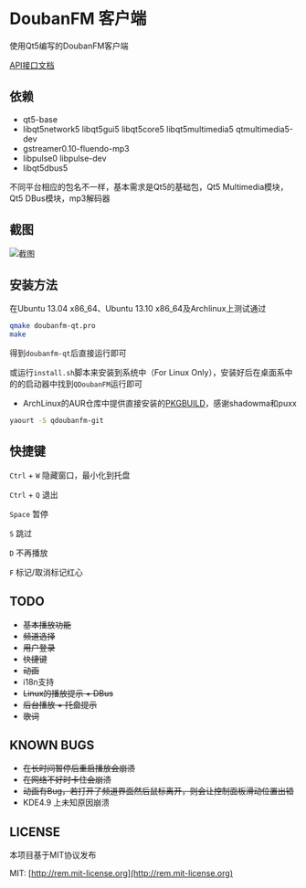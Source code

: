 # DoubanFM 客户端

使用Qt5编写的DoubanFM客户端

[API接口文档](https://github.com/zonyitoo/doubanfm-qt/wiki/%E8%B1%86%E7%93%A3FM-API)

## 依赖
* qt5-base
* libqt5network5 libqt5gui5 libqt5core5 libqt5multimedia5 qtmultimedia5-dev
* gstreamer0.10-fluendo-mp3
* libpulse0 libpulse-dev
* libqt5dbus5

不同平台相应的包名不一样，基本需求是Qt5的基础包，Qt5 Multimedia模块，Qt5 DBus模块，mp3解码器

## 截图

![截图](https://gitcafe.com/zonyitoo/doubanfm-qt/raw/master/screenshot.png)

## 安装方法

在Ubuntu 13.04 x86\_64、Ubuntu 13.10 x86\_64及Archlinux上测试通过

```bash
qmake doubanfm-qt.pro
make
```

得到`doubanfm-qt`后直接运行即可

或运行`install.sh`脚本来安装到系统中（For Linux Only），安装好后在桌面系中的的启动器中找到`QDoubanFM`运行即可

* ArchLinux的AUR仓库中提供直接安装的[PKGBUILD](https://aur.archlinux.org/packages/qdoubanfm-git/)，感谢shadowma和puxx

```bash
yaourt -S qdoubanfm-git
```

## 快捷键
`Ctrl` + `W` 隐藏窗口，最小化到托盘

`Ctrl` + `Q` 退出

`Space` 暂停

`S` 跳过

`D` 不再播放

`F` 标记/取消标记红心

## TODO
* <del>基本播放功能</del>
* <del>频道选择</del>
* <del>用户登录</del>
* <del>快捷键</del>
* <del>动画</del>
* i18n支持
* <del>Linux的播放提示 + DBus</del>
* <del>后台播放 + 托盘提示</del>
* <del>歌词</del>

## KNOWN BUGS
* <del>在长时间暂停后重启播放会崩溃</del>
* <del>在网络不好时卡住会崩溃</del>
* <del>动画有Bug，若打开了频道界面然后鼠标离开，则会让控制面板滑动位置出错</del>
* KDE4.9 上未知原因崩溃

## LICENSE
本项目基于MIT协议发布

MIT: [http://rem.mit-license.org](http://rem.mit-license.org)

